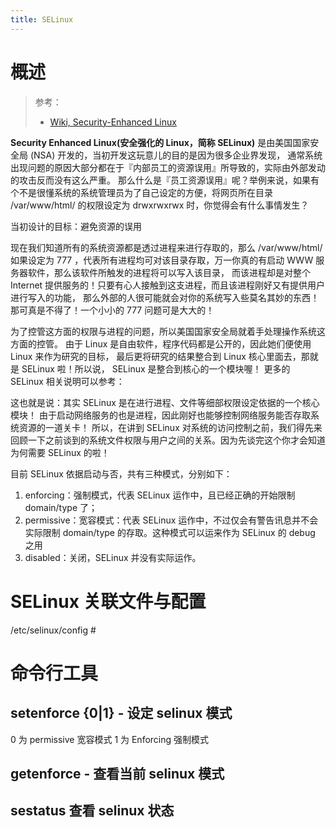 ```yaml
---
title: SELinux
---
```


# 概述

> 参考：
> - [Wiki, Security-Enhanced Linux](https://en.wikipedia.org/wiki/Security-Enhanced_Linux)

**Security Enhanced Linux(安全强化的 Linux，简称 SELinux)** 是由美国国家安全局 (NSA) 开发的，当初开发这玩意儿的目的是因为很多企业界发现， 通常系统出现问题的原因大部分都在于『内部员工的资源误用』所导致的，实际由外部发动的攻击反而没有这么严重。 那么什么是『员工资源误用』呢？举例来说，如果有个不是很懂系统的系统管理员为了自己设定的方便，将网页所在目录 /var/www/html/ 的权限设定为 drwxrwxrwx 时，你觉得会有什么事情发生？

当初设计的目标：避免资源的误用

现在我们知道所有的系统资源都是透过进程来进行存取的，那么 /var/www/html/ 如果设定为 777 ，代表所有进程均可对该目录存取，万一你真的有启动 WWW 服务器软件，那么该软件所触发的进程将可以写入该目录， 而该进程却是对整个 Internet 提供服务的！只要有心人接触到这支进程，而且该进程刚好又有提供用户进行写入的功能， 那么外部的人很可能就会对你的系统写入些莫名其妙的东西！那可真是不得了！一个小小的 777 问题可是大大的！

为了控管这方面的权限与进程的问题，所以美国国家安全局就着手处理操作系统这方面的控管。 由于 Linux 是自由软件，程序代码都是公开的，因此她们便使用 Linux 来作为研究的目标， 最后更将研究的结果整合到 Linux 核心里面去，那就是 SELinux 啦！所以说， SELinux 是整合到核心的一个模块喔！ 更多的 SELinux 相关说明可以参考：

这也就是说：其实 SELinux 是在进行进程、文件等细部权限设定依据的一个核心模块！ 由于启动网络服务的也是进程，因此刚好也能够控制网络服务能否存取系统资源的一道关卡！ 所以，在讲到 SELinux 对系统的访问控制之前，我们得先来回顾一下之前谈到的系统文件权限与用户之间的关系。因为先谈完这个你才会知道为何需要 SELinux 的啦！

目前 SELinux 依据启动与否，共有三种模式，分别如下：

1. enforcing：强制模式，代表 SELinux 运作中，且已经正确的开始限制 domain/type 了；
2. permissive：宽容模式：代表 SELinux 运作中，不过仅会有警告讯息并不会实际限制 domain/type 的存取。这种模式可以运来作为 SELinux 的 debug 之用
3. disabled：关闭，SELinux 并没有实际运作。

# SELinux 关联文件与配置

/etc/selinux/config #

# 命令行工具

## setenforce {0|1} - 设定 selinux 模式

0 为 permissive 宽容模式
1 为 Enforcing 强制模式

## getenforce - 查看当前 selinux 模式

## sestatus  查看 selinux 状态
